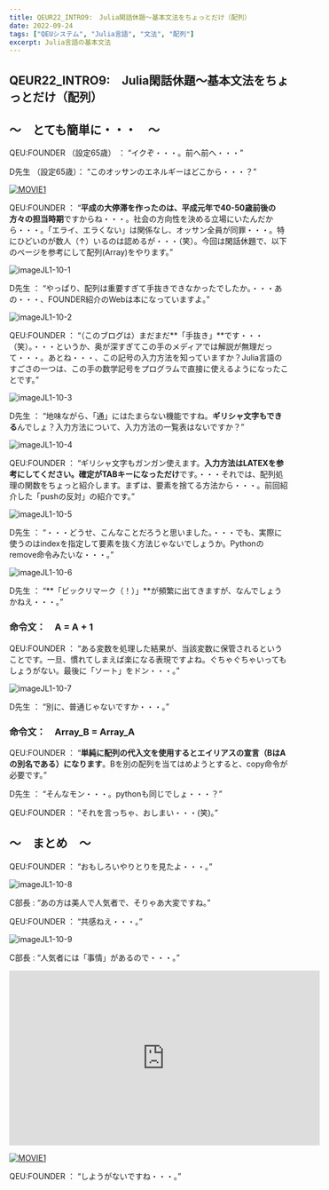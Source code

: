 ```yaml
---
title: QEUR22_INTRO9:　Julia閑話休題～基本文法をちょっとだけ（配列）
date: 2022-09-24
tags: ["QEUシステム", "Julia言語", "文法", "配列"]
excerpt: Julia言語の基本文法
---
```


## QEUR22_INTRO9:　Julia閑話休題～基本文法をちょっとだけ（配列）

## ～　とても簡単に・・・　～

QEU:FOUNDER （設定65歳） ： “イクぞ・・・。前へ前へ・・・”

D先生 （設定65歳）： “このオッサンのエネルギーはどこから・・・？”

[![MOVIE1](http://img.youtube.com/vi/_Z-zBhkpg-I/0.jpg)](http://www.youtube.com/watch?v=_Z-zBhkpg-I "「雇用作る仕事をした」！？竹中平蔵のおまいう案件。パソナ元会長のあまりにも歪んだ価値観。更に本人が時代遅れだと気付いていないショボサ。中抜キングの悲しい現実。")

QEU:FOUNDER ： “**平成の大停滞を作ったのは、平成元年で40-50歳前後の方々の担当時期**ですからね・・・。社会の方向性を決める立場にいたんだから・・・。「エライ、エラくない」は関係なし、オッサン全員が同罪・・・。特にひどいのが数人（↑）いるのは認めるが・・・（笑）。今回は閑話休題で、以下のページを参考にして配列(Array)をやります。”

![imageJL1-10-1](/2022-09-24-QEUR22_INTRO09/imageJL1-10-1.jpg)

D先生 ： “やっぱり、配列は重要すぎて手抜きできなかったでしたか。・・・あの・・・、FOUNDER紹介のWebは本になっていますよ。”

![imageJL1-10-2](/2022-09-24-QEUR22_INTRO09/imageJL1-10-2.jpg)

QEU:FOUNDER ： “（このブログは）まだまだ**「手抜き」**です・・・（笑）。・・・というか、奥が深すぎてこの手のメディアでは解説が無理だって・・・。あとね・・・、この記号の入力方法を知っていますか？Julia言語のすごさの一つは、この手の数学記号をプログラムで直接に使えるようになったことです。”

![imageJL1-10-3](/2022-09-24-QEUR22_INTRO09/imageJL1-10-3.jpg)

D先生 ： “地味ながら、「通」にはたまらない機能ですね。**ギリシャ文字もできる**んでしょ？入力方法について、入力方法の一覧表はないですか？”

![imageJL1-10-4](/2022-09-24-QEUR22_INTRO09/imageJL1-10-4.jpg)

QEU:FOUNDER ： “ギリシャ文字もガンガン使えます。**入力方法はLATEXを参考にしてください。確定がTABキーになっただけ**です。・・・それでは、配列処理の関数をちょっと紹介します。まずは、要素を捨てる方法から・・・。前回紹介した「pushの反対」の紹介です。”

![imageJL1-10-5](/2022-09-24-QEUR22_INTRO09/imageJL1-10-5.jpg)

D先生 ： “・・・どうせ、こんなことだろうと思いました。・・・でも、実際に使うのはindexを指定して要素を抜く方法じゃないでしょうか。Pythonのremove命令みたいな・・・。”

![imageJL1-10-6](/2022-09-24-QEUR22_INTRO09/imageJL1-10-6.jpg)

D先生 ： “**「ビックリマーク（！）」**が頻繁に出てきますが、なんでしょうかねえ・・・。”

### 命令文：　A = A + 1

QEU:FOUNDER ： “ある変数を処理した結果が、当該変数に保管されるということです。一旦、慣れてしまえば楽になる表現ですよね。ぐちゃぐちゃいってもしょうがない。最後に「ソート」をドン・・・。”

![imageJL1-10-7](/2022-09-24-QEUR22_INTRO09/imageJL1-10-7.jpg)

D先生 ： “別に、普通じゃないですか・・・。”

### 命令文：　Array_B = Array_A

QEU:FOUNDER ： “**単純に配列の代入文を使用するとエイリアスの宣言（BはAの別名である）になります**。Bを別の配列を当てはめようとすると、copy命令が必要です。”

D先生 ： “そんなモン・・・。pythonも同じでしょ・・・？”

QEU:FOUNDER ： “それを言っちゃ、おしまい・・・(笑)。”


## ～　まとめ　～

QEU:FOUNDER ： “おもしろいやりとりを見たよ・・・。”

![imageJL1-10-8](/2022-09-24-QEUR22_INTRO09/imageJL1-10-8.jpg)

C部長 : “あの方は美人で人気者で、そりゃあ大変ですね。”

QEU:FOUNDER ： “共感ねえ・・・。”

![imageJL1-10-9](/2022-09-24-QEUR22_INTRO09/imageJL1-10-9.jpg)

C部長 : “人気者には「事情」があるので・・・。”

<iframe width="560" height="315" src="https://www.youtube.com/embed/ZbfYMvUOZ8k?start=5774" title="YouTube video player" frameborder="0" allow="accelerometer; autoplay; clipboard-write; encrypted-media; gyroscope; picture-in-picture" allowfullscreen></iframe>

[![MOVIE1](http://img.youtube.com/vi/ZbfYMvUOZ8k/0.jpg)](http://www.youtube.com/watch?v=ZbfYMvUOZ8k "2022.8.26　うが金　ザポリージャ原発アップデート　ウクライナを学ぶ文献　日本人歴史学者の矮小さ")

QEU:FOUNDER ： “しようがないですね・・・。”

